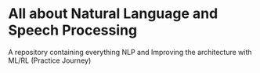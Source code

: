 # All about Natural Language and Speech Processing         
A repository containing everything NLP and Improving the architecture with ML/RL (Practice Journey)
                                     
